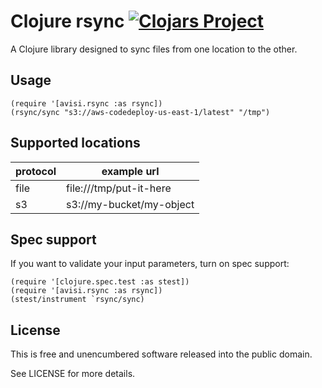 # Clojure rsync [![Clojars Project](https://img.shields.io/clojars/v/avisi/rsync.svg)](https://clojars.org/avisi/rsync)

A Clojure library designed to sync files from one location to the other.

## Usage

````
(require '[avisi.rsync :as rsync])
(rsync/sync "s3://aws-codedeploy-us-east-1/latest" "/tmp")
````

## Supported locations

| protocol | example url |
| --- | --- |
| file | file:///tmp/put-it-here |
| s3 | s3://my-bucket/my-object |

## Spec support

If you want to validate your input parameters, turn on spec support:

````
(require '[clojure.spec.test :as stest])
(require '[avisi.rsync :as rsync])
(stest/instrument `rsync/sync)
````


## License

This is free and unencumbered software released into the public domain.

See LICENSE for more details.
